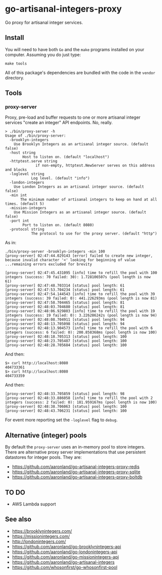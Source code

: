 # go-artisanal-integers-proxy

Go proxy for artisanal integer services.

## Install

You will need to have both `Go` and the `make` programs installed on your computer. Assuming you do just type:

```
make tools
```

All of this package's dependencies are bundled with the code in the `vendor` directory.

## Tools

### proxy-server

Proxy, pre-load and buffer requests to one or more artisanal integer services "create an integer" API endpoints. No, really.

```
> ./bin/proxy-server -h
Usage of ./bin/proxy-server:
  -brooklyn-integers
	Use Brooklyn Integers as an artisanal integer source. (default false)
  -host string
    	Host to listen on. (default "localhost")
  -httptest.serve string
    		  if non-empty, httptest.NewServer serves on this address and blocks
  -loglevel string
    	    Log level. (default "info")
  -london-integers
	Use London Integers as an artisanal integer source. (default false)
  -min int
       The minimum number of artisanal integers to keep on hand at all times. (default 5)
  -mission-integers
	Use Mission Integers as an artisanal integer source. (default false)
  -port int
    	Port to listen on. (default 8080)
  -protocol string
    	    The protocol to use for the proxy server. (default "http")
```

As in:

```
./bin/proxy-server -brooklyn-integers -min 100
[proxy-server] 02:47:44.029143 [error] failed to create new integer, because invalid character '<' looking for beginning of value
...remaining errors excluded for brevity

[proxy-server] 02:47:45.431095 [info] time to refill the pool with 100 integers (success: 70 failed: 30): 1.728106507s (pool length is now 61)
[proxy-server] 02:47:48.703314 [status] pool length: 61
[proxy-server] 02:47:53.704234 [status] pool length: 61
[proxy-server] 02:47:54.144543 [info] time to refill the pool with 39 integers (success: 39 failed: 0): 441.226293ms (pool length is now 81)
[proxy-server] 02:47:58.704465 [status] pool length: 81
[proxy-server] 02:48:03.704680 [status] pool length: 81
[proxy-server] 02:48:06.929803 [info] time to refill the pool with 19 integers (success: 19 failed: 0): 3.226286242s (pool length is now 94)
[proxy-server] 02:48:08.704911 [status] pool length: 94
[proxy-server] 02:48:13.705098 [status] pool length: 94
[proxy-server] 02:48:13.904573 [info] time to refill the pool with 6 integers (success: 6 failed: 0): 200.858368ms (pool length is now 100)
[proxy-server] 02:48:18.705313 [status] pool length: 100
[proxy-server] 02:48:23.705487 [status] pool length: 100
[proxy-server] 02:48:28.705684 [status] pool length: 100
```

And then:

```
$> curl http://localhost:8080
404733361
$> curl http://localhost:8080
404733359
```

And then:

```
[proxy-server] 02:48:33.705859 [status] pool length: 98
[proxy-server] 02:48:33.886058 [info] time to refill the pool with 2 integers (success: 2 failed: 0): 181.959167ms (pool length is now 100)
[proxy-server] 02:48:38.706063 [status] pool length: 100
[proxy-server] 02:48:43.706231 [status] pool length: 100
```

For event more reporting set the `-loglevel` flag to `debug`.

## Alternative (integer) pools

By default the `proxy-server` uses an in-memory pool to store integers. There are alternative proxy server implementations that use persistent datastores for integer pools. They are:

* https://github.com/aaronland/go-artisanal-integers-proxy-redis
* https://github.com/aaronland/go-artisanal-integers-proxy-sqlite
* https://github.com/aaronland/go-artisanal-integers-proxy-boltdb

## TO DO

* AWS Lambda support

## See also

* https://brooklynintegers.com/
* https://missionintegers.com/
* http://londonintegers.com/
* https://github.com/aaronland/go-brooklynintegers-api
* https://github.com/aaronland/go-londonintegers-api
* https://github.com/aaronland/go-missionintegers-api
* https://github.com/aaronland/go-artisanal-integers
* https://github.com/whosonfirst/go-whosonfirst-pool
